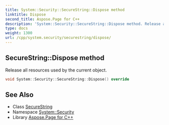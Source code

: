 ```yaml
---
title: System::Security::SecureString::Dispose method
linktitle: Dispose
second_title: Aspose.Page for C++
description: 'System::Security::SecureString::Dispose method. Release all resources used by the current object in C++.'
type: docs
weight: 1300
url: /cpp/system.security/securestring/dispose/
---
```

## SecureString::Dispose method


Release all resources used by the current object.

```cpp
void System::Security::SecureString::Dispose() override
```

## See Also

* Class [SecureString](../)
* Namespace [System::Security](../../)
* Library [Aspose.Page for C++](../../../)
